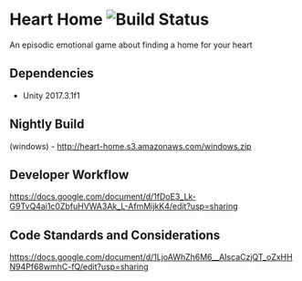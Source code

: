 # Heart Home ![Build Status](https://travis-ci.org/FortWorthGameDev/HeartHome.svg?branch=develop)
An episodic emotional game about finding a home for your heart

## Dependencies
* Unity 2017.3.1f1

## Nightly Build
(windows) - http://heart-home.s3.amazonaws.com/windows.zip

## Developer Workflow 
https://docs.google.com/document/d/1fDoE3_Lk-G9TvQ4ai1c0ZbfuHVWA3Ak_L-AfmMijkK4/edit?usp=sharing

## Code Standards and Considerations
https://docs.google.com/document/d/1LjoAWhZh6M6__AIscaCzjQT_oZxHHN94Pf68wmhC-fQ/edit?usp=sharing
